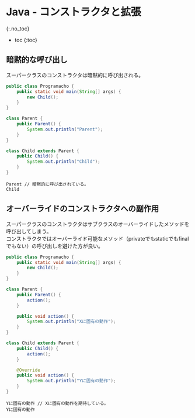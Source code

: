 # Java - コンストラクタと拡張
{:.no_toc}

* toc
{:toc}

## 暗黙的な呼び出し
スーパークラスのコンストラクタは暗黙的に呼び出される。

```java
public class Programacho {
    public static void main(String[] args) {
        new Child();
    }
}

class Parent {
    public Parent() {
        System.out.println("Parent");
    }
}

class Child extends Parent {
    public Child() {
        System.out.println("Child");
    }
}
```

```
Parent // 暗黙的に呼び出されている。
Child
```

## オーバーライドのコンストラクタへの副作用
スーパークラスのコンストラクタはサブクラスのオーバーライドしたメソッドを呼び出してしまう。  
コンストラクタではオーバーライド可能なメソッド（privateでもstaticでもfinalでもない）の呼び出しを避けた方が良い。

```java
public class Programacho {
    public static void main(String[] args) {
        new Child();
    }
}

class Parent {
    public Parent() {
        action();
    }

    public void action() {
        System.out.println("Xに固有の動作");
    }
}

class Child extends Parent {
    public Child() {
        action();
    }

    @Override
    public void action() {
        System.out.println("Yに固有の動作");
    }
}
```

```
Yに固有の動作 // Xに固有の動作を期待している。
Yに固有の動作
```
